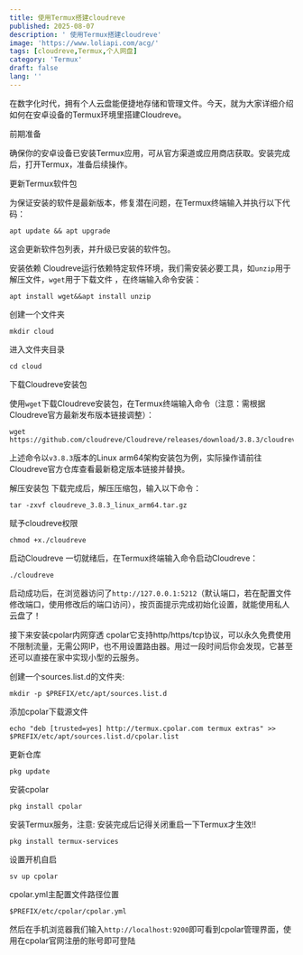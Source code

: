 ```yaml
---
title: 使用Termux搭建cloudreve
published: 2025-08-07
description: ' 使用Termux搭建cloudreve'
image: 'https://www.loliapi.com/acg/'
tags: [cloudreve,Termux,个人网盘]
category: 'Termux'
draft: false 
lang: ''
---
```


在数字化时代，拥有个人云盘能便捷地存储和管理文件。今天，就为大家详细介绍如何在安卓设备的Termux环境里搭建Cloudreve。
 
前期准备
 
确保你的安卓设备已安装Termux应用，可从官方渠道或应用商店获取。安装完成后，打开Termux，准备后续操作。
 
更新Termux软件包
 
为保证安装的软件是最新版本，修复潜在问题，在Termux终端输入并执行以下代码：

```复制
apt update && apt upgrade

```
这会更新软件包列表，并升级已安装的软件包。

安装依赖
Cloudreve运行依赖特定软件环境，我们需安装必要工具，如`unzip`用于解压文件，`wget`用于下载文件 ，在终端输入命令安装：

```复制
apt install wget&&apt install unzip
```

创建一个文件夹

```复制
mkdir cloud
```

进入文件夹目录

```复制
cd cloud
```
下载Cloudreve安装包

使用`wget`下载Cloudreve安装包，在Termux终端输入命令（注意：需根据Cloudreve官方最新发布版本链接调整）：

```复制
wget https://github.com/cloudreve/Cloudreve/releases/download/3.8.3/cloudreve_3.8.3_linux_arm64.tar.gz
```

上述命令以`v3.8.3`版本的Linux arm64架构安装包为例，实际操作请前往Cloudreve官方仓库查看最新稳定版本链接并替换。

解压安装包
下载完成后，解压压缩包，输入以下命令：

```复制
tar -zxvf cloudreve_3.8.3_linux_arm64.tar.gz
```

赋予cloudreve权限

```复制
chmod +x./cloudreve
```

启动Cloudreve
一切就绪后，在Termux终端输入命令启动Cloudreve：

```复制
./cloudreve
```

启动成功后，在浏览器访问了`http://127.0.0.1:5212`（默认端口，若在配置文件修改端口，使用修改后的端口访问），按页面提示完成初始化设置，就能使用私人云盘了！

接下来安装cpolar内网穿透
cpolar它支持http/https/tcp协议，可以永久免费使用不限制流量，无需公网IP，也不用设置路由器。用过一段时间后你会发现，它甚至还可以直接在家中实现小型的云服务。

创建一个sources.list.d的文件夹:

```复制
mkdir -p $PREFIX/etc/apt/sources.list.d
```

添加cpolar下载源文件

```复制
echo "deb [trusted=yes] http://termux.cpolar.com termux extras" >> $PREFIX/etc/apt/sources.list.d/cpolar.list
```

更新仓库

```复制
pkg update
```

安装cpolar

```复制
pkg install cpolar
```

安装Termux服务，注意: 安装完成后记得关闭重启一下Termux才生效!!

```复制
pkg install termux-services
```

设置开机自启

```复制
sv up cpolar
```

cpolar.yml主配置文件路径位置

```复制
$PREFIX/etc/cpolar/cpolar.yml
```

然后在手机浏览器我们输入`http://localhost:9200`即可看到cpolar管理界面，使用在cpolar官网注册的账号即可登陆
